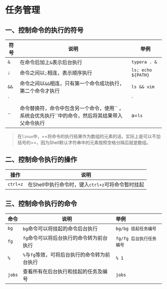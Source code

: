 # 任务管理

## 一、控制命令的执行的符号

| 符号 | 说明                                                         | 举例               |
| ---- | ------------------------------------------------------------ | ------------------ |
| `&`  | 在命令后加上`&`表示后台执行                                  | `typora . &`       |
| `;`  | 命令之间以`;`相连，表示顺序执行                              | `ls; echo ${PATH}` |
| `&&` | 命令之间以`&&`相连，只有第一个命令成功执行，第二个命令才执行 | `ls && vim`        |
| `||` | 命令之间以`||`相连，若第一个命令执行失败，则执行第二个命令   | `ls || vim`        |
| ``   | 命令替换符，命令中包含另一个命令，使用\`\` ，系统会优先执行\`\`中的命令，然后将其结果带入父命令执行 | a=`ls`             |

> 在`linux`中，==将命令的执行结果作为数组的元素的话，实际上是可以不加括号的==，因为Shell默认字符串中的元素按照空格分隔后就是数组。



## 二、控制命令执行的操作

| 操作     | 说明                                              |
| -------- | ------------------------------------------------- |
| `ctrl+z` | 在Shell中执行命令时，键入`ctrl+z`可将命令暂时挂起 |



## 三、控制命令执行的命令

| 命令   | 说明                                          | 举例                     |
| ------ | --------------------------------------------- | :----------------------- |
| `bg`   | `bg`命令可以将挂起的命令后台执行              | `bg/bg 挂起任务编号`     |
| `fg`   | `fg`命令可以将后台执行的命令转为前台执行      | `fg/fg 后台执行任务编号` |
| `%`    | `%`与`fg`等效，可将后台执行的命令转为前台执行 | `% 1`                    |
| `jobs` | 查看所有在后台执行和挂起的任务及编号          | `jobs`                   |

